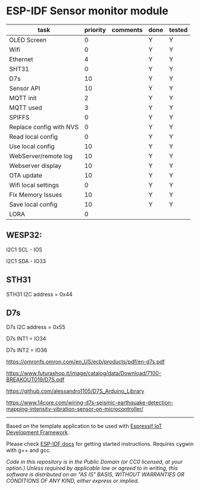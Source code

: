 # ESP-IDF Sensor monitor module

| task                    | priority | comments | done | tested |
| ----------------------- | -------- | -------- | ---- | ------ |
| OLED Screen             | 0        |          | Y    | Y      |
| Wifi                    | 0        |          | Y    | Y      |
| Ethernet                | 4        |          | Y    | Y      |
| SHT31                   | 0        |          | Y    | Y      |
| D7s                     | 10       |          | Y    | Y      |
| Sensor API              | 10       |          | Y    | Y      |
| MQTT init               | 2        |          | Y    | Y      |
| MQTT used               | 3        |          | Y    | Y      |
| SPIFFS                  | 0        |          | Y    | Y      |
| Replace config with NVS | 0        |          | Y    | Y      |
| Read local config       | 0        |          | Y    | Y      |
| Use local config        | 10       |          | Y    | Y      |
| WebServer/remote log    | 10       |          | Y    | Y      |
| Webserver display       | 10       |          | Y    | Y      |
| OTA update              | 10       |          | Y    | Y      |
| Wifi local settings     | 0        |          | Y    | Y      |
| Fix Memory Issues       | 10       |          | Y    | Y      |
| Save local config       | 10       |          | Y    | Y      |
| LORA                    | 0        |          |      |        |

## WESP32:

I2C1 SCL - IO5

I2C1 SDA - IO33

## STH31

STH31 I2C address = 0x44

## D7s

D7s I2C address = 0x55

D7s INT1 = IO34

D7s INT2 = IO36

https://omronfs.omron.com/en_US/ecb/products/pdf/en-d7s.pdf

https://www.futurashop.it/image/catalog/data/Download/7100-BREAKOUT019/D7S.pdf

https://github.com/alessandro1105/D7S_Arduino_Library

https://www.14core.com/wiring-d7s-seismic-earthquake-detection-mapping-intensity-vibration-sensor-on-microcontroller/

---

Based on the template application to be used with [Espressif IoT Development Framework](https://github.com/espressif/esp-idf).

Please check [ESP-IDF docs](https://docs.espressif.com/projects/esp-idf/en/latest/get-started/index.html) for getting started instructions.
Requires cygwin with g++ and gcc.

_Code in this repository is in the Public Domain (or CC0 licensed, at your option.)
Unless required by applicable law or agreed to in writing, this
software is distributed on an "AS IS" BASIS, WITHOUT WARRANTIES OR
CONDITIONS OF ANY KIND, either express or implied._
